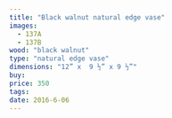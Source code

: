 ```yaml
---
title: "Black walnut natural edge vase"
images:
  - 137A
  - 137B
wood: "black walnut"
type: "natural edge vase"
dimensions: "12” x  9 ½” x 9 ½”"
buy:
price: 350
tags:
date: 2016-6-06
---
```


